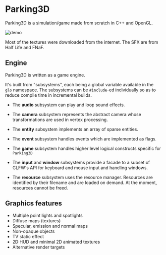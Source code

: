 # Parking3D

Parking3D is a simulation/game made from scratch in C++ and OpenGL.

![demo](./docs/demo.gif)

Most of the textures were downloaded from the internet. The SFX are from Half Life and FNaF.

## Engine

Parking3D is written as a game engine.

It's built from "subsystems", each being a global variable available in the `glo` namespace. The subsystems can be `#include`-ed individually so as to reduce compile time in incremental builds.

- The **audio** subsystem can play and loop sound effects.

- The **camera** subsystem represents the abstract camera whose transformations are used in vertex processing.

- The **entity** subsystem implements an array of sparse entities.

- The **event** subsystem handles events which are implemented as flags.

- The **game** subsystem handles higher level logical constructs specific for `Parking3D`

- The **input** and **window** subsystems provide a facade to a subset of GLFW's API for keyboard and mouse input and handling windows.

- The **resource** subsystem uses the resource manager. Resources are identified by their filename and are loaded on demand. At the moment, resources cannot be freed.

## Graphics features

- Multiple point lights and spotlights
- Diffuse maps (textures)
- Specular, emission and normal maps
- Non-opaque objects
- TV static effect
- 2D HUD and minimal 2D animated textures
- Alternative render targets